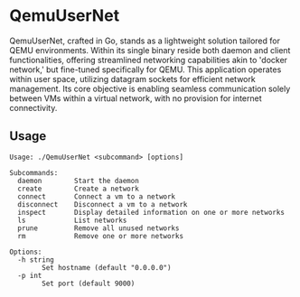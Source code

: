 # QemuUserNet

QemuUserNet, crafted in Go, stands as a lightweight solution tailored for QEMU environments. Within its single binary reside both daemon and client functionalities, offering streamlined networking capabilities akin to 'docker network,' but fine-tuned specifically for QEMU. This application operates within user space, utilizing datagram sockets for efficient network management. Its core objective is enabling seamless communication solely between VMs within a virtual network, with no provision for internet connectivity.

## Usage

```
Usage: ./QemuUserNet <subcommand> [options]

Subcommands:
  daemon        Start the daemon
  create        Create a network
  connect       Connect a vm to a network
  disconnect    Disconnect a vm to a network
  inspect       Display detailed information on one or more networks
  ls            List networks
  prune         Remove all unused networks
  rm            Remove one or more networks

Options:
  -h string
        Set hostname (default "0.0.0.0")
  -p int
        Set port (default 9000)
```
